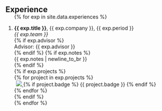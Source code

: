 <h2 id="experiences" style="margin: 2px 0px -15px;">Experience</h2>

<div class="experiences">
<ol class="bibliography">

{% for exp in site.data.experiences %}
<li>
  <div class="pub-row">
    <div class="col-sm-9" style="position: relative;">
      <div class="title"><strong>{{ exp.title }}</strong>, {{ exp.company }}, {{ exp.period }}</div>
      <div class="author"><em>{{ exp.team }}</em></div>
      {% if exp.advisor %}
      <div class="periodical">Advisor: {{ exp.advisor }}</div>
      {% endif %}
      {% if exp.notes %}
      <div class="notes">{{ exp.notes | newline_to_br }} </div>
      {% endif %}
    </div>
  </div>
  {% if exp.projects %}
  <div class="pub-row">
    {% for project in exp.projects %}
    <div class="col-sm-3 abbr" style="position: relative;padding-right: 5px;padding-left: 5px;">
        <a href="{{ project.project_link }}" target="_blank">
        <img src="{{ project.image }}" class="teaser img-fluid z-depth-1" style="max-width: 100%; height: auto;">
        </a>
        {% if project.badge %}
        <abbr class="badge">{{ project.badge }}</abbr>
        {% endif %}
    </div>
    {% endfor %}
  </div>
  {% endif %}
</li>
{% endfor %}

<br>

</ol>
</div>

